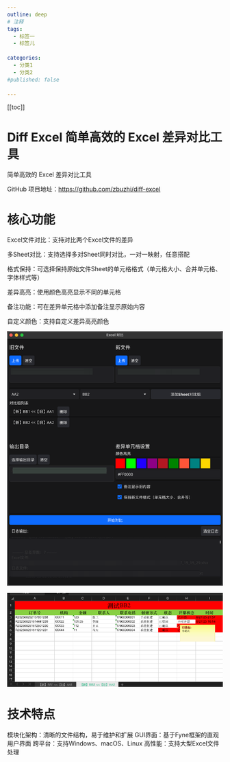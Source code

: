 ```yaml
---
outline: deep
# 注释
tags:
  - 标签一
  - 标签儿

categories:
  - 分类1
  - 分类2
#published: false

---
```

 [[toc]]

# Diff Excel 简单高效的 Excel 差异对比工具
简单高效的 Excel 差异对比工具

GitHub 项目地址：https://github.com/zbuzhi/diff-excel

# 核心功能
Excel文件对比：支持对比两个Excel文件的差异

多Sheet对比：支持选择多对Sheet同时对比，一对一映射，任意搭配

格式保持：可选择保持原始文件Sheet的单元格格式（单元格大小、合并单元格、字体样式等）

差异高亮：使用颜色高亮显示不同的单元格

备注功能：可在差异单元格中添加备注显示原始内容

自定义颜色：支持自定义差异高亮颜色

![diffexcel.png](assets/diffexcel.png)

![diffexceldemo.png](assets/diffexceldemo.png)
# 技术特点
模块化架构：清晰的文件结构，易于维护和扩展
GUI界面：基于Fyne框架的直观用户界面
跨平台：支持Windows、macOS、Linux
高性能：支持大型Excel文件处理